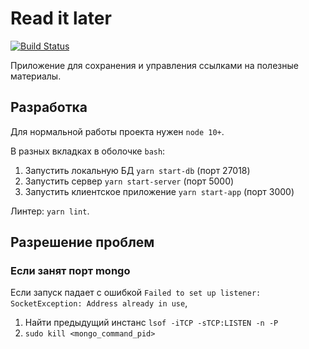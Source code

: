 # Read it later
[![Build Status](https://travis-ci.org/2gnc/read-it-later.svg?branch=master)](https://travis-ci.org/2gnc/read-it-later)

Приложение для сохранения и управления ссылками на полезные материалы.

## Разработка
Для нормальной работы проекта нужен `node 10+`.

В разных вкладках в оболочке `bash`:

1. Запустить локальную БД `yarn start-db` (порт 27018)
2. Запустить сервер `yarn start-server` (порт 5000)
3. Запустить клиентское приложение `yarn start-app` (порт 3000)

Линтер: `yarn lint`.

## Разрешение проблем
### Если занят порт mongo
Если запуск падает с ошибкой `Failed to set up listener: SocketException: Address already in use`,
1. Найти предыдущий инстанс `lsof -iTCP -sTCP:LISTEN -n -P`
2. `sudo kill <mongo_command_pid>`

